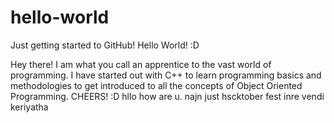 # hello-world
Just getting started to GitHub! Hello World! :D

Hey there! I am what you call an apprentice to the vast world of programming. I have started out with C++ to learn programming basics and methodologies to get introduced to all the concepts of Object Oriented Programming. CHEERS! :D
hllo how are u.
najn just hscktober fest inre vendi keriyatha
